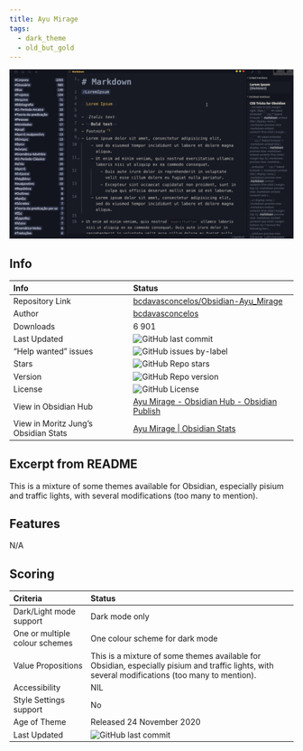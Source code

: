 ```yaml
---
title: Ayu Mirage
tags:
  - dark_theme
  - old_but_gold
---
```


<img alt="Ayu Mirage Theme Screenshot" src="https://raw.githubusercontent.com/bcdavasconcelos/Obsidian-Ayu_Mirage/refs/heads/master/ayu1.png">

## Info

| Info                                 | Status                                                                                                                                                                                                                       |
| :----------------------------------- | :--------------------------------------------------------------------------------------------------------------------------------------------------------------------------------------------------------------------------- |
| Repository Link                      | [bcdavasconcelos/Obsidian-Ayu_Mirage](https://github.com/bcdavasconcelos/Obsidian-Ayu_Mirage)                                                                                                                                |
| Author                               | [bcdavasconcelos](https://github.com/bcdavasconcelos)                                                                                                                                                                        |
| Downloads                            | 6 901                                                                                                                                                                                                                        |
| Last Updated                         | <img alt="GitHub last commit" src="https://img.shields.io/github/last-commit/bcdavasconcelos/Obsidian-Ayu_Mirage?color=573E7A&amp;label=last%20update&amp;logo=github&amp;style=for-the-badge" referrerpolicy="no-referrer"> |
| “Help wanted” issues                 | <img alt="GitHub issues by-label" src="https://img.shields.io/github/issues/bcdavasconcelos/Obsidian-Ayu_Mirage/help%20wanted?color=573E7A&amp;logo=github&amp;style=for-the-badge" referrerpolicy="no-referrer">            |
| Stars                                | <img alt="GitHub Repo stars" src="https://img.shields.io/github/stars/bcdavasconcelos/Obsidian-Ayu_Mirage?color=573E7A&amp;logo=github&amp;style=for-the-badge" referrerpolicy="no-referrer">                                |
| Version                              | <img alt="GitHub Repo version" src="https://img.shields.io/github/v/release/bcdavasconcelos/Obsidian-Ayu_Mirage?color=573E7A&amp;logo=github&amp;style=for-the-badge&sort=semver" referrerpolicy="no-referrer">              |
| License                              | <img alt="GitHub License" src="https://img.shields.io/github/license/bcdavasconcelos/Obsidian-Ayu_Mirage?style=for-the-badge" referrerpolicy="noreferrer">                                                                   |
| View in Obsidian Hub                 | [Ayu Mirage \- Obsidian Hub \- Obsidian Publish](https://publish.obsidian.md/hub/02+-+Community+Expansions/02.05+All+Community+Expansions/Themes/Ayu+Mirage)                                                                 |
| View in Moritz Jung’s Obsidian Stats | [Ayu Mirage \| Obsidian Stats](https://www.moritzjung.dev/obsidian-stats/themes/ayu-mirage/)                                                                                                                                 |

## Excerpt from README

This is a mixture of some themes available for Obsidian, especially pisium and traffic lights, with several modifications (too many to mention).

## Features

N/A

## Scoring

| Criteria                       | Status                                                                                                                                                                                                                       |
| :----------------------------- | :--------------------------------------------------------------------------------------------------------------------------------------------------------------------------------------------------------------------------- |
| Dark/Light mode support        | Dark mode only                                                                                                                                                                                                               |
| One or multiple colour schemes | One colour scheme for dark mode                                                                                                                                                                                              |
| Value Propositions             | This is a mixture of some themes available for Obsidian, especially pisium and traffic lights, with several modifications (too many to mention).                                                                             |
| Accessibility                  | NIL                                                                                                                                                                                                                          |
| Style Settings support         | No                                                                                                                                                                                                                           |
| Age of Theme                   | Released 24 November 2020                                                                                                                                                                                                    |
| Last Updated                   | <img alt="GitHub last commit" src="https://img.shields.io/github/last-commit/bcdavasconcelos/Obsidian-Ayu_Mirage?color=573E7A&amp;label=last%20update&amp;logo=github&amp;style=for-the-badge" referrerpolicy="no-referrer"> |
